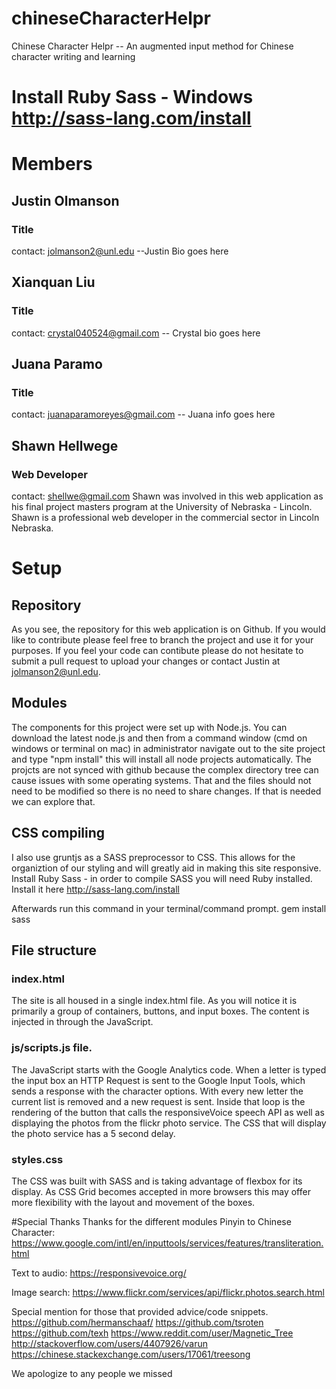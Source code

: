 # chineseCharacterHelpr
Chinese Character Helpr -- An augmented input method for Chinese character writing and learning

Install Ruby Sass - Windows
http://sass-lang.com/install
=======
# Members
## Justin Olmanson
### Title
contact: jolmanson2@unl.edu
--Justin Bio goes here

## Xianquan Liu
### Title
contact: crystal040524@gmail.com
-- Crystal bio goes here

## Juana Paramo
### Title
contact: juanaparamoreyes@gmail.com
-- Juana info goes here

## Shawn Hellwege
### Web Developer
contact: shellwe@gmail.com
Shawn was involved in this web application as his final project masters program at the University of Nebraska - Lincoln. Shawn is a professional web developer in the commercial sector in Lincoln Nebraska.


# Setup
## Repository
As you see, the repository for this web application is on Github. If you would like to contribute please feel free to branch the project and use it for your purposes. If you feel your code can contibute please do not hesitate to submit a pull request to upload your changes or contact Justin at jolmanson2@unl.edu.
## Modules
The components for this project were set up with Node.js. You can download the latest node.js and then from a command window (cmd on windows or terminal on mac) in administrator navigate out to the site project and type "npm install" this will install all node projects automatically. The projcts are not synced with github because the complex directory tree can cause issues with some operating systems. That and the files should not need to be modified so there is no need to share changes. If that is needed we can explore that.
## CSS compiling
I also use gruntjs as a SASS preprocessor to CSS. This allows for the organiztion of our styling and will greatly aid in making this site responsive.
Install Ruby Sass - in order to compile SASS you will need Ruby installed. Install it here
http://sass-lang.com/install

Afterwards run this command in your terminal/command prompt.
gem install sass

## File structure
### index.html
The site is all housed in a single index.html file. As you will notice it is primarily a group of containers, buttons, and input boxes. The content is injected in through the JavaScript.

### js/scripts.js file.
The JavaScript starts with the Google Analytics code. When a letter is typed the input box an HTTP Request is sent to the Google Input Tools, which sends a response with the character options. With every new letter the current list is removed and a new request is sent.
Inside that loop is the rendering of the button that calls the responsiveVoice speech API as well as displaying the photos from the flickr photo service. The CSS that will display the photo service has a 5 second delay.

### styles.css
The CSS was built with SASS and is taking advantage of flexbox for its display. As CSS Grid becomes accepted in more browsers this may offer more flexibility with the layout and movement of the boxes.


#Special Thanks
Thanks for the different modules
Pinyin to Chinese Character:
https://www.google.com/intl/en/inputtools/services/features/transliteration.html

Text to audio:
https://responsivevoice.org/

Image search:
https://www.flickr.com/services/api/flickr.photos.search.html

Special mention for those that provided advice/code snippets.
https://github.com/hermanschaaf/
https://github.com/tsroten
https://github.com/texh
https://www.reddit.com/user/Magnetic_Tree
http://stackoverflow.com/users/4407926/varun
https://chinese.stackexchange.com/users/17061/treesong

We apologize to any people we missed